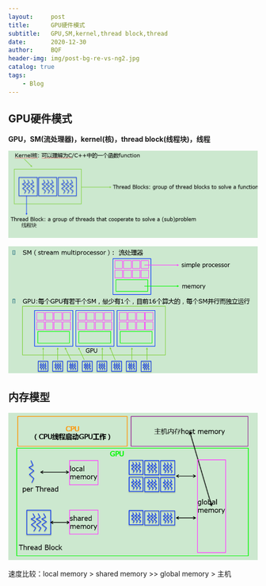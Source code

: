 ```yaml
---
layout:     post
title:      GPU硬件模式
subtitle:   GPU,SM,kernel,thread block,thread
date:       2020-12-30
author:     BQF
header-img: img/post-bg-re-vs-ng2.jpg
catalog: true
tags:
    - Blog
---
```


## GPU硬件模式

**GPU，SM(流处理器)，kernel(核)，thread block(线程块)，线程**

![1609317484098](images\1609317484098.png)

![1609317548218](images\1609317548218.png)



## 内存模型

![1609317646262](images\1609317646262.png)

速度比较：local memory > shared memory >> global memory > 主机



